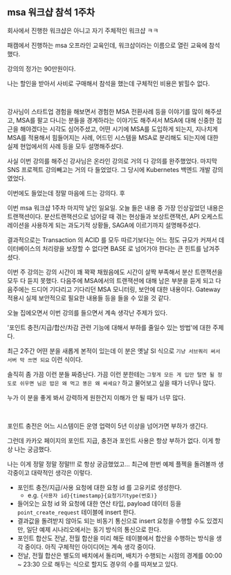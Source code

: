 ## msa 워크샵 참석 1주차

회사에서 진행한 워크샵은 아니고 자기 주체적인 워크샵 ㅋㅋ<br/>

패캠에서 진행하는 msa 오프라인 교육인데, 워크샵이라는 이름으로 열린 교육에 참석했다.<br/>

강의의 정가는 90만원이다.<br/>

나는 할인을 받아서 사비로 구매해서 참석을 했는데 구체적인 비용은 밝힐수 없다.<br/>

<br/>



강사님이 스타트업 경험을 해보면서 경험한 MSA 전환사례 등을 이야기를 많이 해주셨고, MSA를 팔고 다니는 분들을 경계하라는 이야기도 해주셔서 MSA에 대해 신중한 접근을 해야겠다는 시각도 심어주셨고, 어떤 시기에 MSA를 도입하게 되는지, 지나치게 MSA를 적용해서 힘들어지는 사례, 어드민 시스템을 MSA로 분리해도 되는지에 대한 실제 현업에서의 사례 등을 모두 설명해주셨다.<br/>



사실 이번 강의를 해주신 강사님은 온라인 강의로 거의 다 강의를 완주했었다. 마지막 SNS 프로젝트 강의빼고는 거의 다 들었었다. 그 당시에 Kubernetes 백엔드 개발 강의였었다.<br/>

이번에도 들었는데 정말 마음에 드는 강의다. 후 <br/>



이번 msa 워크샵 1주차 마지막 날인 일요일. 오늘 들은 내용 중 가장 인상깊었던 내용은 트랜잭션이다. 분산트랜잭션으로 넘어갈 때 겪는 현상들과 보상트랜잭션, API 오케스트레이션을 사용하게 되는 과도기적 상황들, SAGA에 이르기까지 설명해주셨다.<br/>

결과적으로는 Transaction 의 ACID 를 모두 따르기보다는 어느 정도 규모가 커져서 데이터베이스의 처리량을 보장할 수 없다면 BASE 로 넘어가야 한다는 큰 힌트를 남겨주셨다.<br/>

이번 주 강의는 강의 시간이 꽤 꽉꽉 채웠음에도 시간이 살짝 부족해서 분산 트랜잭션을 모두 다 듣지 못했다. 다음주에 MSA에서의 트랜잭션에 대해 남은 부분을 듣게 되고 다음주에는 드디어 기다리고 기다리던 MSA 모니터링, 보안에 대한 내용이다. Gateway 적용시 실제 보안적으로 필요한 내용들 등을 들을 수 있을 것 같다.<br/>



오늘 집에오면서 이번 강의를 들으면서 계속 생각난 주제가 있다.<br/>

'포인트 충전/지급/합산/차감 관련 기능에 대해서 부하를 줄일수 있는 방법'에 대한 주제다.<br/>

최근 2주간 어떤 분을 새롭게 본적이 있는데 이 분은 옛날 SI 식으로 `기냥 서브쿼리 써서 서버 막 쓰면 되요` 이런 식이다.<br/>

솔직히 좀 가끔 이런 분들 짜증난다. 가끔 이런 분한테는 `그렇게 모든 게 입만 털면 될 정도로 쉬우면 님은 밥은 왜 먹고 똥은 왜 싸세요?` 하고 물어보고 싶을 때가  너무나 많다.<br/>

누가 이 분을 좋게 봐서 강력하게 원한건지 이해가 안 될 때가 너무 많다.<br/>

<br/>



포인트 충전은 어느 시스템이든 운영 업력이 5년 이상을 넘어가면 부하가 생긴다.<br/>

그런데 카카오 페이지의 포인트 지급, 충전과 포인트 사용은 항상 부하가 없다. 이게 항상 나는 궁금했다.<br/>

나는 이게 정말 정말 정말!!! 로 항상 궁금했었고...  최근에 한번 예제 플젝을 돌려볼까 생각중이고 대략적인 생각은 이렇다.

- 포인트 충전/지급/사용 요청에 대한 요청 id 를 고유키로 생성한다.
  - e.g. `{사용자 id}{timestamp}{요청기기type(번호)}` 
- 들어오는 요청 id 와 요청에 대한 연산 타입, payload 데이터 등을 `point_create_request` 테이블에 insert 한다.
- 결과값을 돌려받지 않아도 되는 비동기 통신으로 insert 요청을 수행할 수도 있겠지만, 일단 예제 시나리오에서는 동기 방식의 통신으로 한다.
- 포인트 합산도 전날, 전월 합산을 미리 해둔 테이블에서 합산을 수행하는 방식을 생각 중이다. 아직 구체적인 아이디어는 계속 생각 중이다.
- 전날, 전월 합산은 별도의 배치에서 돌리며, 배치가 수행되는 시점의 경계를 00:00 \~ 23:30 으로 해두는 식으로 할지도 경우의 수를 따져보고 있다.

<br/>







